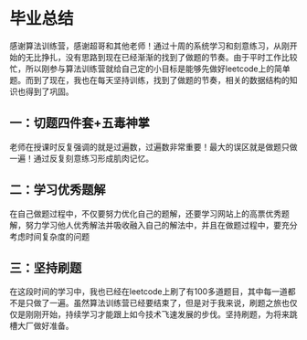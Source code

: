 # 毕业总结
感谢算法训练营，感谢超哥和其他老师！通过十周的系统学习和刻意练习，从刚开始的无比挣扎，没有思路到现在已经渐渐的找到了做题的节奏。由于平时工作比较忙，所以刚参与算法训练营就给自己定的小目标是能够先做好leetcode上的简单题。而到了现在，我也在每天坚持训练，找到了做题的节奏，相关的数据结构的知识也得到了巩固。
## 一：切题四件套+五毒神掌        
老师在授课时反复强调的就是过遍数，过遍数非常重要！最大的误区就是做题只做一遍！通过反复刻意练习形成肌肉记忆。
## 二：学习优秀题解           
在自己做题过程中，不仅要努力优化自己的题解，还要学习网站上的高票优秀题解，努力学习他人优秀解法并吸收融入自己的解法中，并且在做题过程中，要充分考虑时间复杂度的问题
## 三：坚持刷题        
在这段时间的学习中，我也已经在leetcode上刷了有100多道题目，其中每一道都不是只做了一遍。虽然算法训练营已经要结束了，但是对于我来说，刷题之旅也仅仅是刚刚开始，持续学习才能跟上如今技术飞速发展的步伐。坚持刷题，为将来跳槽大厂做好准备。